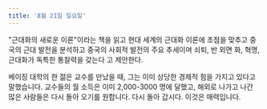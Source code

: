 ```yaml
---
title: '8월 21일 일요일'
---
```

"근대화의 새로운 이론"이라는 책을 읽고 현대 세계의 근대화 이론에 초점을 맞추고 중국의 근대 발전을 ​​분석하고 중국의 사회적 발전의 주요 추세이며 쇠퇴, 반 외면 화, 혁명, 근대화가 독특한 통찰력을 갖는다 고 제안한다.

베이징 대학의 한 젊은 교수를 만났을 때, 그는 이미 상당한 경제적 힘을 가지고 있다고 말했습니다. 교수들의 월 소득은 이미 2,000-3000 명에 달했고, 해외로 나가고 나간 많은 사람들은 다시 돌아 오기를 원합니다. 다시 돌아 갑시다. 이것은 매력입니다.

